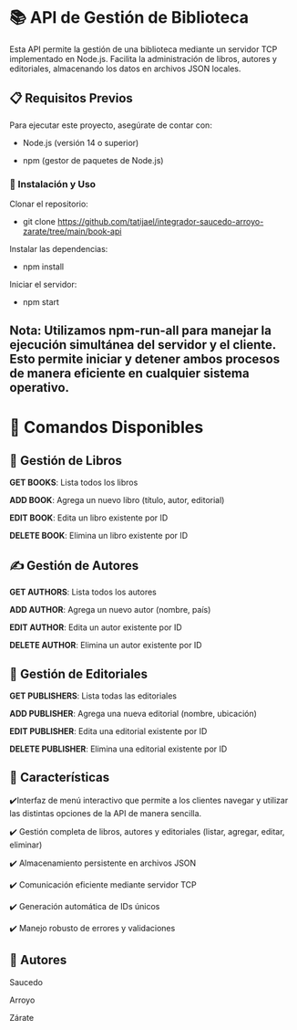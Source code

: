 

#  📚 API de Gestión de Biblioteca

Esta API permite la gestión de una biblioteca mediante un servidor TCP implementado en Node.js. Facilita la administración de libros, autores y editoriales, almacenando los datos en archivos JSON locales.

##  📋 Requisitos Previos

Para ejecutar este proyecto, asegúrate de contar con:

- Node.js (versión 14 o superior)

- npm (gestor de paquetes de Node.js)

### 🔧 Instalación y Uso

Clonar el repositorio:

- git clone <https://github.com/tatijael/integrador-saucedo-arroyo-zarate/tree/main/book-api>


Instalar las dependencias:

- npm install

Iniciar el servidor:

- npm start

## Nota: Utilizamos npm-run-all para manejar la ejecución simultánea del servidor y el cliente. Esto permite iniciar y detener ambos procesos de manera eficiente en cualquier sistema operativo.

# 📌 Comandos Disponibles

## 📖 Gestión de Libros

**GET BOOKS**: Lista todos los libros

**ADD BOOK**: Agrega un nuevo libro (título, autor, editorial)

**EDIT BOOK**: Edita un libro existente por ID

**DELETE BOOK**: Elimina un libro existente por ID

 ## ✍️ Gestión de Autores

**GET AUTHORS**: Lista todos los autores

**ADD AUTHOR**: Agrega un nuevo autor (nombre, país)

**EDIT AUTHOR**: Edita un autor existente por ID

**DELETE AUTHOR**: Elimina un autor existente por ID

## 🏢 Gestión de Editoriales

**GET PUBLISHERS**: Lista todas las editoriales

**ADD PUBLISHER**: Agrega una nueva editorial (nombre, ubicación)

**EDIT PUBLISHER**: Edita una editorial existente por ID

**DELETE PUBLISHER**: Elimina una editorial existente por ID

 ## 🚀 Características

  ✔️Interfaz de menú interactivo que permite a los clientes navegar y utilizar las distintas opciones de la API de manera sencilla.

 ✔️ Gestión completa de libros, autores y editoriales (listar, agregar, editar, eliminar)

 ✔️ Almacenamiento persistente en archivos JSON

✔️ Comunicación eficiente mediante servidor TCP

✔️ Generación automática de IDs únicos

✔️ Manejo robusto de errores y validaciones

## 🤝 Autores

Saucedo

Arroyo

Zárate
